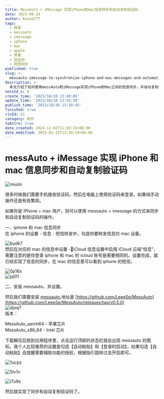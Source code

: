 ```yaml
---
title: MessAuto + iMessage 实现iPhone和mac信息同步和自动复制验证码
date: 2023-09-24
author: KazooTTT
tags:
  - 效率
  - messauto
  - imessage
  - iphone
  - mac
  - apple
  - 苹果
  - 验证码
  - 短信同步
published: true
slug: >-
  messauto-imessage-to-synchronize-iphone-and-mac-messages-and-automatically-copy-captchagraphic-bed-edition
description: >-
  本文介绍了如何使用messAuto和iMessage实现iPhone和Mac之间的信息同步，并自动复制验证码。首先，在iPhone的设置中启用短信转发到Mac，并在Mac上启用iCloud信息同步。接着，安装messAuto应用程序，并设置自动粘贴和登录时启动功能，以实现验证码的自动复制。这一过程简化了在不同设备间传递验证码的操作，提高了使用效率。
noteId_x: 8
create_time: '2023/10/20 13:49:09'
update_time: '2023/10/20 13:55:39'
publish_time: '2023/10/20 13:50:45'
finished: true
rinId: 61
category: 软件
toAstro: true
date_created: 2024-12-02T11:03:24+08:00
date_modified: 2025-01-22T13:39:19+08:00
---
```


# messAuto + iMessage 实现 iPhone 和 mac 信息同步和自动复制验证码

![miulm](https://pictures.kazoottt.top/2024/01/20240119-4bb8c89272c9863bfb0aa6e2030850f5.webp)

很多时候我们需要手机接收验证码，然后在电脑上使用验证码来登录，如果纯手动操作还是有些繁琐。

如果你是 iPhone + mac 用户，则可以使用 messauto + imessage 的方式来同步和自动复制验证码的操作。

一、iphone 和 mac 信息同步  
在 iphone 的设置 - 信息 - 短信转发中，勾选你要转发信息的 mac 设备。

![budk7](https://pictures.kazoottt.top/2024/01/20240119-bfea1be1a394860ac21d1ec20a879065.webp)  
然后在对应的 mac 的信息中设置 -iCloud 信息设置中启用 iCloud 云端“信息”，需要注意的是你登录 iphone 和 mac 的 icloud 账号是需要相同的。设置完成，就已经实现了信息的同步，在 mac 的信息里可以看到 iphone 的短信。

![0p16x](https://pictures.kazoottt.top/2024/01/20240119-a64ff82a345fab5bf64da2c34f925158.webp)  
![pj0l1](https://pictures.kazoottt.top/2024/01/20240119-7e26031c5ed3b0ca8f1b26ab170e1207.webp)

二、安装 messauto，并设置。

然后我们需要安装 [messauto](https://github.com/LeeeSe/MessAuto),地址是 [https://github.com/LeeeSe/MessAuto](https://github.com/LeeeSe/MessAuto/releases/tag/v0.5.0)  
![djoq7](https://pictures.kazoottt.top/2024/01/20240119-721babc141ee23a2300868bbd701179c.webp)  
版本：

MessAuto_aarch64 - 苹果芯片  
MessAuto_x86_64 - Intel 芯片

下载解压后拖到应用程序里，点击运行顶部的状态栏就会出现 messauto 的图标。我个人比较推荐的设置是勾选【自动粘贴】和【登录时启动】，如果勾选【自动粘贴】会提醒需要辅助功能的授权，根据指引跳转过去开启即可。

![1ucpz](https://pictures.kazoottt.top/2024/01/20240119-9c5f093d1e3b8cf22ceaf76a571934cf.webp)

![5lv1n](https://pictures.kazoottt.top/2024/01/20240119-4cee2f123c685983258b5a8e3a77e1d4.webp)

![i7u9s](https://pictures.kazoottt.top/2024/01/20240119-600df9cf2f1f2e83fac30b3b6ea4dc98.webp)

然后就实现了同步和自动复制验证码了。
